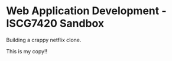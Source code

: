 # Web Application Development - ISCG7420 Sandbox

Building a crappy netflix clone.

This is my copy!!

